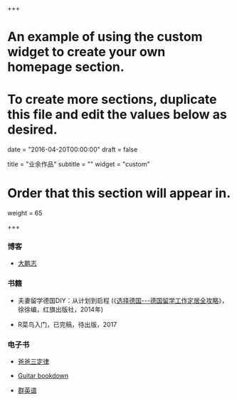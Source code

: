 +++
# An example of using the custom widget to create your own homepage section.
# To create more sections, duplicate this file and edit the values below as desired.

date = "2016-04-20T00:00:00"
draft = false

title = "业余作品"
subtitle = ""
widget = "custom"

# Order that this section will appear in.
weight = 65

+++

### 博客

- [大鹏志](http://dapengde.com)

### 书籍

- 夫妻留学德国DIY：从计划到启程 (《[选择德国---德国留学工作定居全攻略](https://www.amazon.cn/%E5%9B%BE%E4%B9%A6/dp/B00KL3KLPU/ref=sr_1_1?ie=UTF8&qid=1491993521&sr=8-1&keywords=%E9%80%89%E6%8B%A9%E5%BE%B7%E5%9B%BD)》，徐徐编，红旗出版社，2014年)

- R菜鸟入门，已完稿，待出版，2017

### 电子书

- [爸爸三定律](https://bookdown.org/baydap/papasdiary/)

- [Guitar bookdown](https://bookdown.org/baydap/bdguitar/)

- [群英谱](https://bookdown.org/baydap/qyp/)
